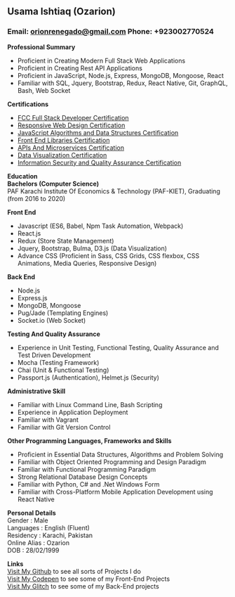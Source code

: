 ## **Usama Ishtiaq** (Ozarion)     
### Email: orionrenegado@gmail.com Phone: +923002770524     
     
__Professional Summary__    
* Proficient in Creating Modern Full Stack Web Applications        
* Proficient in Creating Rest API Applications       
* Proficient in JavaScript, Node.js, Express, MongoDB, Mongoose, React       
* Familiar with SQL, Jquery, Bootstrap, Redux, React Native, Git, GraphQL, Bash, Web Socket       
      
__Certifications__       
* [FCC Full Stack Developer Certification](https://www.freecodecamp.org/certification/ozarion/full-stack)       
* [Responsive Web Design Certification](https://www.freecodecamp.org/certification/ozarion/responsive-web-design)      
* [JavaScript Algorithms and Data Structures Certification](https://www.freecodecamp.org/certification/ozarion/javascript-algorithms-and-data-structures)        
* [Front End Libraries Certification](https://www.freecodecamp.org/certification/ozarion/front-end-libraries)       
* [APIs And Microservices Certification](https://www.freecodecamp.org/certification/ozarion/apis-and-microservices)      
* [Data Visualization Certification](https://www.freecodecamp.org/certification/ozarion/data-visualization)      
* [Information Security and Quality Assurance Certification](https://www.freecodecamp.org/certification/ozarion/information-security-and-quality-assurance)       
         
__Education__         
**Bachelors (Computer Science)**        
PAF Karachi Institute Of Economics & Technology (PAF-KIET), 
Graduating (from 2016 to 2020)        
   
__Front End__       
* Javascript (ES6, Babel, Npm Task Automation, Webpack)          
* React.js         
* Redux (Store State Management)         
* Jquery, Bootstrap, Bulma, D3.js (Data Visualization)           
* Advance CSS (Proficient in Sass, CSS Grids, CSS flexbox, CSS Animations, Media Queries, Responsive Design)         
          
__Back End__      
* Node.js             
* Express.js         
* MongoDB, Mongoose      
* Pug/Jade (Templating Engines)      
* Socket.io (Web Socket)       
        
__Testing And Quality Assurance__       
* Experience in Unit Testing, Functional Testing, Quality Assurance and Test Driven Development       
* Mocha (Testing Framework)      
* Chai (Unit & Functional Testing)        
* Passport.js (Authentication), Helmet.js (Security)       
     
__Administrative Skill__         
* Familiar with Linux Command Line, Bash Scripting           
* Experience in Application Deployment               
* Familiar with Vagrant        
* Familiar with Git Version Control        

__Other Programming Languages, Frameworks and Skills__        
* Proficient in Essential Data Structures, Algorithms and Problem Solving         
* Familiar with Object Oriented Programming and Design Paradigm         
* Familiar with Functional Programming Paradigm        
* Strong Relational Database Design Concepts       
* Familiar with Python, C# and .Net Windows Form        
* Familiar with Cross-Platform Mobile Application Development using React Native                  
               
__Personal Details__                  
 Gender          : Male                
 Languages       : English (Fluent)      
 Residency       : Karachi, Pakistan        
 Online Alias    : Ozarion        
 DOB             : 28/02/1999      
    
__Links__        
 [Visit My Github](https://github.com/Ozarion) to see all sorts of Projects I do       
 [Visit My Codepen](https://codepen.io/ozarion/) to see some of my Front-End Projects      
 [Visit My Glitch](https://glitch.com/@Ozarion) to see some of my Back-End projects
